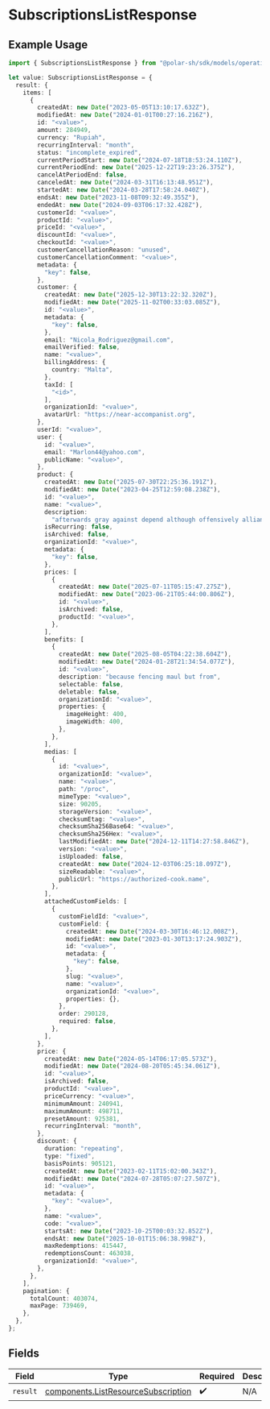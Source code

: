 # SubscriptionsListResponse

## Example Usage

```typescript
import { SubscriptionsListResponse } from "@polar-sh/sdk/models/operations/subscriptionslist.js";

let value: SubscriptionsListResponse = {
  result: {
    items: [
      {
        createdAt: new Date("2023-05-05T13:10:17.632Z"),
        modifiedAt: new Date("2024-01-01T00:27:16.216Z"),
        id: "<value>",
        amount: 284949,
        currency: "Rupiah",
        recurringInterval: "month",
        status: "incomplete_expired",
        currentPeriodStart: new Date("2024-07-18T18:53:24.110Z"),
        currentPeriodEnd: new Date("2025-12-22T19:23:26.375Z"),
        cancelAtPeriodEnd: false,
        canceledAt: new Date("2024-03-31T16:13:48.951Z"),
        startedAt: new Date("2024-03-28T17:58:24.040Z"),
        endsAt: new Date("2023-11-08T09:32:49.355Z"),
        endedAt: new Date("2024-09-03T06:17:32.428Z"),
        customerId: "<value>",
        productId: "<value>",
        priceId: "<value>",
        discountId: "<value>",
        checkoutId: "<value>",
        customerCancellationReason: "unused",
        customerCancellationComment: "<value>",
        metadata: {
          "key": false,
        },
        customer: {
          createdAt: new Date("2025-12-30T13:22:32.320Z"),
          modifiedAt: new Date("2025-11-02T00:33:03.085Z"),
          id: "<value>",
          metadata: {
            "key": false,
          },
          email: "Nicola_Rodriguez@gmail.com",
          emailVerified: false,
          name: "<value>",
          billingAddress: {
            country: "Malta",
          },
          taxId: [
            "<id>",
          ],
          organizationId: "<value>",
          avatarUrl: "https://near-accompanist.org",
        },
        userId: "<value>",
        user: {
          id: "<value>",
          email: "Marlon44@yahoo.com",
          publicName: "<value>",
        },
        product: {
          createdAt: new Date("2025-07-30T22:25:36.191Z"),
          modifiedAt: new Date("2023-04-25T12:59:08.238Z"),
          id: "<value>",
          name: "<value>",
          description:
            "afterwards gray against depend although offensively alliance",
          isRecurring: false,
          isArchived: false,
          organizationId: "<value>",
          metadata: {
            "key": false,
          },
          prices: [
            {
              createdAt: new Date("2025-07-11T05:15:47.275Z"),
              modifiedAt: new Date("2023-06-21T05:44:00.806Z"),
              id: "<value>",
              isArchived: false,
              productId: "<value>",
            },
          ],
          benefits: [
            {
              createdAt: new Date("2025-08-05T04:22:38.604Z"),
              modifiedAt: new Date("2024-01-28T21:34:54.077Z"),
              id: "<value>",
              description: "because fencing maul but from",
              selectable: false,
              deletable: false,
              organizationId: "<value>",
              properties: {
                imageHeight: 400,
                imageWidth: 400,
              },
            },
          ],
          medias: [
            {
              id: "<value>",
              organizationId: "<value>",
              name: "<value>",
              path: "/proc",
              mimeType: "<value>",
              size: 90205,
              storageVersion: "<value>",
              checksumEtag: "<value>",
              checksumSha256Base64: "<value>",
              checksumSha256Hex: "<value>",
              lastModifiedAt: new Date("2024-12-11T14:27:58.846Z"),
              version: "<value>",
              isUploaded: false,
              createdAt: new Date("2024-12-03T06:25:18.097Z"),
              sizeReadable: "<value>",
              publicUrl: "https://authorized-cook.name",
            },
          ],
          attachedCustomFields: [
            {
              customFieldId: "<value>",
              customField: {
                createdAt: new Date("2024-03-30T16:46:12.008Z"),
                modifiedAt: new Date("2023-01-30T13:17:24.903Z"),
                id: "<value>",
                metadata: {
                  "key": false,
                },
                slug: "<value>",
                name: "<value>",
                organizationId: "<value>",
                properties: {},
              },
              order: 290128,
              required: false,
            },
          ],
        },
        price: {
          createdAt: new Date("2024-05-14T06:17:05.573Z"),
          modifiedAt: new Date("2024-08-20T05:45:34.061Z"),
          id: "<value>",
          isArchived: false,
          productId: "<value>",
          priceCurrency: "<value>",
          minimumAmount: 240941,
          maximumAmount: 498711,
          presetAmount: 925381,
          recurringInterval: "month",
        },
        discount: {
          duration: "repeating",
          type: "fixed",
          basisPoints: 905121,
          createdAt: new Date("2023-02-11T15:02:00.343Z"),
          modifiedAt: new Date("2024-07-28T05:07:27.507Z"),
          id: "<value>",
          metadata: {
            "key": "<value>",
          },
          name: "<value>",
          code: "<value>",
          startsAt: new Date("2023-10-25T00:03:32.852Z"),
          endsAt: new Date("2025-10-01T15:06:38.998Z"),
          maxRedemptions: 415447,
          redemptionsCount: 463038,
          organizationId: "<value>",
        },
      },
    ],
    pagination: {
      totalCount: 403074,
      maxPage: 739469,
    },
  },
};
```

## Fields

| Field                                                                                      | Type                                                                                       | Required                                                                                   | Description                                                                                |
| ------------------------------------------------------------------------------------------ | ------------------------------------------------------------------------------------------ | ------------------------------------------------------------------------------------------ | ------------------------------------------------------------------------------------------ |
| `result`                                                                                   | [components.ListResourceSubscription](../../models/components/listresourcesubscription.md) | :heavy_check_mark:                                                                         | N/A                                                                                        |